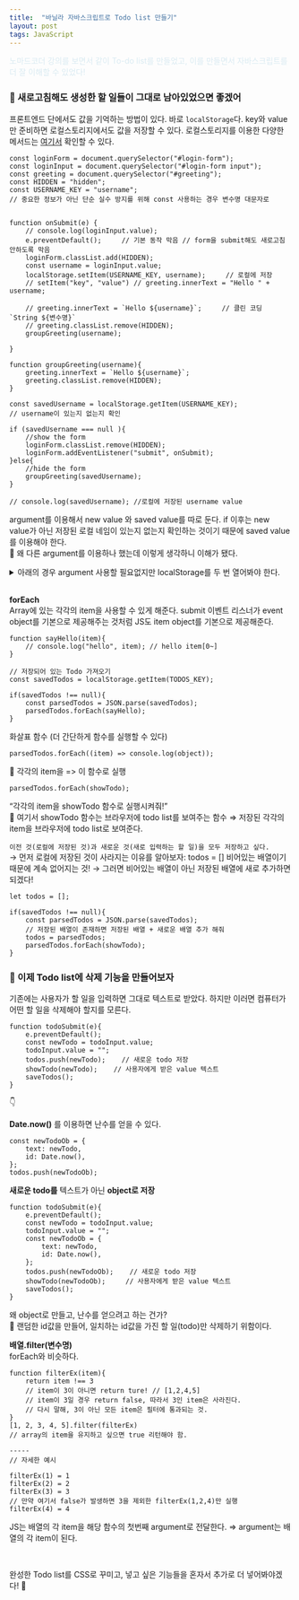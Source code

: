 ```yaml
---
title:  "바닐라 자바스크립트로 Todo list 만들기"
layout: post
tags: JavaScript
---
```


<span style="color:#daebf2">노마드코더 강의를 보면서 같이 To-do list를 만들었고, 이를 만들면서 자바스크립트를 더 잘 이해할 수 있었다!</span>

### 🤔 새로고침해도 생성한 할 일들이 그대로 남아있었으면 좋겠어
프론트엔드 단에서도 값을 기억하는 방법이 있다. 바로 `localStorage`다. 
key와 value만 준비하면 로컬스토리지에서도 값을 저장할 수 있다.
로컬스토리지를 이용한 다양한 메서드는 <a href="https://developer.mozilla.org/en-US/docs/Web/API/Window/localStorage">여기서</a> 확인할 수 있다.










```
const loginForm = document.querySelector("#login-form");
const loginInput = document.querySelector("#login-form input");
const greeting = document.querySelector("#greeting");
const HIDDEN = "hidden"; 
const USERNAME_KEY = "username";
// 중요한 정보가 아닌 단순 실수 방지를 위해 const 사용하는 경우 변수명 대문자로


function onSubmit(e) {
    // console.log(loginInput.value);
    e.preventDefault();     // 기본 동작 막음 // form을 submit해도 새로고침 안하도록 막음
    loginForm.classList.add(HIDDEN);
    const username = loginInput.value;
    localStorage.setItem(USERNAME_KEY, username);     // 로컬에 저장 
    // setItem("key", "value") // greeting.innerText = "Hello " + username;
    
    // greeting.innerText = `Hello ${username}`;     // 클린 코딩 `String ${변수명}`
    // greeting.classList.remove(HIDDEN);
    groupGreeting(username);
    
}

function groupGreeting(username){
    greeting.innerText = `Hello ${username}`; 
    greeting.classList.remove(HIDDEN);
}

const savedUsername = localStorage.getItem(USERNAME_KEY);
// username이 있는지 없는지 확인

if (savedUsername === null ){
    //show the form
    loginForm.classList.remove(HIDDEN);
    loginForm.addEventListener("submit", onSubmit);
}else{
    //hide the form
    groupGreeting(savedUsername);
}

// console.log(savedUsername); //로컬에 저장된 username value
```

argument를 이용해서 new value 와 saved value를 따로 둔다.
if 이후는 new value가 아닌 저장된 로컬 네임이 있는지 없는지 확인하는 것이기 때문에 saved value를 이용해야 한다.<br>
🤗 왜 다른 argument를 이용하나 했는데 이렇게 생각하니 이해가 됐다.

<details>
<summary>아래의 경우 argument 사용할 필요없지만 localStorage를 두 번 열어봐야 한다.</summary>
<div markdown="1">

```
const loginForm = document.querySelector("#login-form");
const loginInput = document.querySelector("#login-form input");
const greeting = document.querySelector("#greeting");
const HIDDEN = "hidden"; 
const USERNAME_KEY = "username";
// 중요한 정보가 아닌 단순 실수 방지를 위해 const 사용하는 경우 변수명 대문자로


function onSubmit(e) {
    // console.log(loginInput.value);
    e.preventDefault(); // 기본 동작 막음 // form을 submit해도 새로고침 안 하도록 막음
    loginForm.classList.add(HIDDEN);
    localStorage.setItem(USERNAME_KEY, username); // 로컬에 저장 // setItem("key", "value") // greeting.innerText = "Hello " + username;
    // greeting.innerText = `Hello ${username}`; // 클린 코딩 : `String ${변수명}`
    groupGreeting();
    
}

function groupGreeting(){
    const username = localStorage.getItem(USERNAME_KEY);
    greeting.innerText = `Hello ${username}`; 
    greeting.classList.remove(HIDDEN);
}

    
// username이 있는지 없는지 확인
const savedUsername = localStorage.getItem(USERNAME_KEY);
   
if (savedUsername === null ){
    //show the form
    loginForm.classList.remove(HIDDEN);
    loginForm.addEventListener("submit", onSubmit);
}else{
    //hide the form
    groupGreeting();
}

// console.log(savedUsername); //로컬에 저장된 username value
```

</div>
</details>
<br>

**forEach**<br>
Array에 있는 각각의 item을 사용할 수 있게 해준다.
submit 이벤트 리스너가 event object를 기본으로 제공해주는 것처럼 JS도 item object를 기본으로 제공해준다.
```
function sayHello(item){
    // console.log("hello", item); // hello item[0~]
}

// 저장되어 있는 Todo 가져오기
const savedTodos = localStorage.getItem(TODOS_KEY);

if(savedTodos !== null){
    const parsedTodos = JSON.parse(savedTodos);
    parsedTodos.forEach(sayHello);
}
```

화살표 함수 (더 간단하게 함수를 실행할 수 있다)
```
parsedTodos.forEach((item) => console.log(object));
```
🤗 각각의 item을 => 이 함수로 실행

```
parsedTodos.forEach(showTodo);
```
“각각의 item을 showTodo 함수로 실행시켜줘!”<br>
🤗 여기서 showTodo 함수는 브라우저에 todo list를 보여주는 함수 ⇒ 저장된 각각의 item을 브라우저에 todo list로 보여준다.<br>

`이전 것(로컬에 저장된 것)과 새로운 것(새로 입력하는 할 일)을 모두 저장하고 싶다.`<br>
→ 먼저 로컬에 저장된 것이 사라지는 이유를 알아보자: todos = [] 비어있는 배열이기 때문에 계속 없어지는 것! 
→ 그러면 비어있는 배열이 아닌 저장된 배열에 새로 추가하면 되겠다!
```
let todos = [];

if(savedTodos !== null){
    const parsedTodos = JSON.parse(savedTodos);
    // 저장된 배열이 존재하면 저장된 배열 + 새로운 배열 추가 해줘
	todos = parsedTodos;
    parsedTodos.forEach(showTodo);
}
```

### 🤔 이제 Todo list에 삭제 기능을 만들어보자
기존에는 사용자가 할 일을 입력하면 그대로 텍스트로 받았다. 하지만 이러면 컴퓨터가 어떤 할 일을 삭제해야 할지를 모른다.
```
function todoSubmit(e){
    e.preventDefault();
    const newTodo = todoInput.value;
    todoInput.value = "";
    todos.push(newTodo);    // 새로운 todo 저장
    showTodo(newTodo);    // 사용자에게 받은 value 텍스트
    saveTodos();
}
```

👇<br>

**Date.now()** 를 이용하면 난수를 얻을 수 있다.
```
const newTodoOb = {
    text: newTodo,
    id: Date.now(),
};
todos.push(newTodoOb);
```

**새로운 todo를** 텍스트가 아닌 **object로 저장**
```
function todoSubmit(e){
    e.preventDefault();
    const newTodo = todoInput.value;
    todoInput.value = "";
    const newTodoOb = {
        text: newTodo,
        id: Date.now(),
    };
    todos.push(newTodoOb);    // 새로운 todo 저장
    showTodo(newTodoOb);     // 사용자에게 받은 value 텍스트
    saveTodos();
}
```

왜 object로 만들고, 난수를 얻으려고 하는 건가?<br>
🤗 랜덤한 id값을 만들어, 일치하는 id값을 가진 할 일(todo)만 삭제하기 위함이다.<br>

**배열.filter(변수명)** <br>
forEach와 비슷하다.

```
function filterEx(item){
	return item !== 3 
	// item이 3이 아니면 return ture! // [1,2,4,5]
	// item이 3일 경우 return false, 따라서 3인 item은 사라진다.
	// 다시 말해, 3이 아닌 모든 item은 필터에 통과되는 것.
}
[1, 2, 3, 4, 5].filter(filterEx) 
// array의 item을 유지하고 싶으면 true 리턴해야 함.

----- 
// 자세한 예시

filterEx(1) = 1
filterEx(2) = 2
filterEx(3) = 3 
// 만약 여기서 false가 발생하면 3을 제외한 filterEx(1,2,4)만 실행
filterEx(4) = 4
```
JS는 배열의 각 item을 해당 함수의 첫번째 argument로 전달한다.
⇒ argument는 배열의 각 item이 된다.

<br>

완성한 Todo list를 CSS로 꾸미고, 넣고 싶은 기능들을 혼자서 추가로 더 넣어봐야겠다! 🧐
<br>
